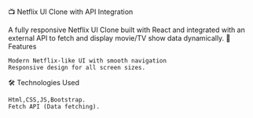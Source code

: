 📺 Netflix UI Clone with API Integration

A fully responsive Netflix UI Clone built with React and integrated with an external API to fetch and display movie/TV show data dynamically.
🚀 Features

    Modern Netflix-like UI with smooth navigation
    Responsive design for all screen sizes.

🛠️ Technologies Used

    Html,CSS,JS,Bootstrap.
    Fetch API (Data fetching).
